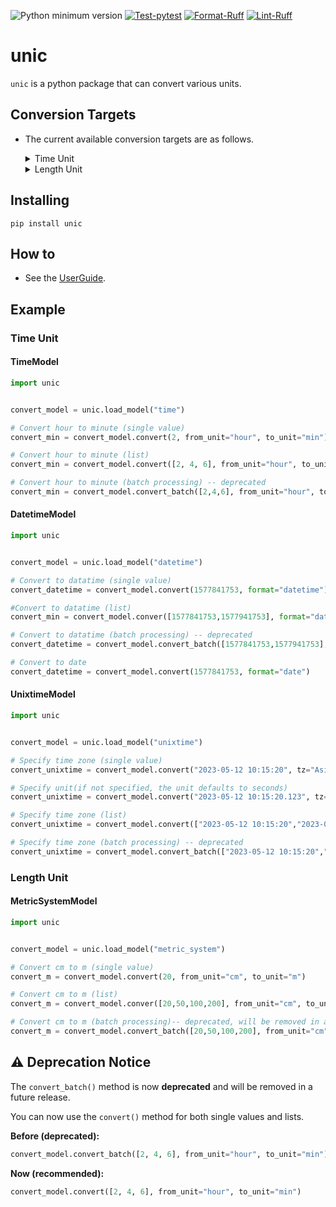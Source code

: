 ![Python minimum version](https://img.shields.io/badge/Python-3.9%2B-brightgreen)
[![Test-pytest](https://github.com/subretu/unic/actions/workflows/pytest.yml/badge.svg)](https://github.com/subretu/unic/actions/workflows/pytest.yml)
[![Format-Ruff](https://github.com/subretu/unic/actions/workflows/format_check.yml/badge.svg)](https://github.com/subretu/unic/actions/workflows/format_check.yml)
[![Lint-Ruff](https://github.com/subretu/unic/actions/workflows/lint_check.yml/badge.svg)](https://github.com/subretu/unic/actions/workflows/lint_check.yml)

# unic
  `unic` is a python package that can convert various units.

## Conversion Targets
- The current available conversion targets are as follows.

  <details>
  <summary>Time Unit</summary>

    - TimeModel
      - minute / second / milisecond → hour
      - hour / second / milisecond → minute
      - hour / minute / milisecond → second
      - hour / minute / second → milisecond
    - DatetimeModel
      - unixtime / unixtime+timezone → datetime.datetime
      - unixtime / unixtime+timezone → datetime.date
    - UnixtimeModel
      - string(yyyy-mm-dd hh:mm:ss) / string(yyyy-mm-dd hh:mm:ss)+timezone → unixtime(default is seconds)
      - string(yyyy/mm/dd hh:mm:ss) / string(yyyy/mm/dd hh:mm:ss)+timezone → unixtime(default is seconds)
  </details>

  <details>
  <summary>Length Unit</summary>

    - MetricSystemModel
      -  Target Metric System Units

         ```
         nm, um, mm, cm, m, km, Mm, Gm, Tm
         ```
         ※ um : represents ㎛.
       -  The target metric system units are can be converted to each other.

  </details>

## Installing

  ```
  pip install unic
  ```

## How to
- See the [UserGuide](docs/UserGuide.md).

## Example
### Time Unit
#### TimeModel

```python
import unic


convert_model = unic.load_model("time")

# Convert hour to minute (single value)
convert_min = convert_model.convert(2, from_unit="hour", to_unit="min")

# Convert hour to minute (list)
convert_min = convert_model.convert([2, 4, 6], from_unit="hour", to_unit="min")

# Convert hour to minute (batch processing) -- deprecated
convert_min = convert_model.convert_batch([2,4,6], from_unit="hour", to_unit="min")
```

#### DatetimeModel

```python
import unic


convert_model = unic.load_model("datetime")

# Convert to datatime (single value)
convert_datetime = convert_model.convert(1577841753, format="datetime")

#Convert to datatime (list)
convert_min = convert_model.conver([1577841753,1577941753], format="datetime")

# Convert to datatime (batch processing) -- deprecated
convert_datetime = convert_model.convert_batch([1577841753,1577941753], format="datetime")

# Convert to date
convert_datetime = convert_model.convert(1577841753, format="date")
```

#### UnixtimeModel

```python
import unic


convert_model = unic.load_model("unixtime")

# Specify time zone (single value)
convert_unixtime = convert_model.convert("2023-05-12 10:15:20", tz="Asia/Tokyo")

# Specify unit(if not specified, the unit defaults to seconds)
convert_unixtime = convert_model.convert("2023-05-12 10:15:20.123", tz="Asia/Tokyo", unit="msec")

# Specify time zone (list)
convert_unixtime = convert_model.convert(["2023-05-12 10:15:20","2023-05-13 10:15:20","2023-05-14 10:15:20"], tz="Asia/Tokyo")

# Specify time zone (batch processing) -- deprecated
convert_unixtime = convert_model.convert_batch(["2023-05-12 10:15:20","2023-05-13 10:15:20","2023-05-14 10:15:20"], tz="Asia/Tokyo")
```

### Length Unit
#### MetricSystemModel

```python
import unic


convert_model = unic.load_model("metric_system")

# Convert cm to m (single value)
convert_m = convert_model.convert(20, from_unit="cm", to_unit="m")

# Convert cm to m (list)
convert_m = convert_model.conver([20,50,100,200], from_unit="cm", to_unit="m")

# Convert cm to m (batch processing)-- deprecated, will be removed in a future release
convert_m = convert_model.convert_batch([20,50,100,200], from_unit="cm", to_unit="m")
```


## ⚠️ Deprecation Notice

The `convert_batch()` method is now **deprecated** and will be removed in a future release.

You can now use the `convert()` method for both single values and lists.

**Before (deprecated):**
```python
convert_model.convert_batch([2, 4, 6], from_unit="hour", to_unit="min")
```

**Now (recommended):**
```python
convert_model.convert([2, 4, 6], from_unit="hour", to_unit="min")
```